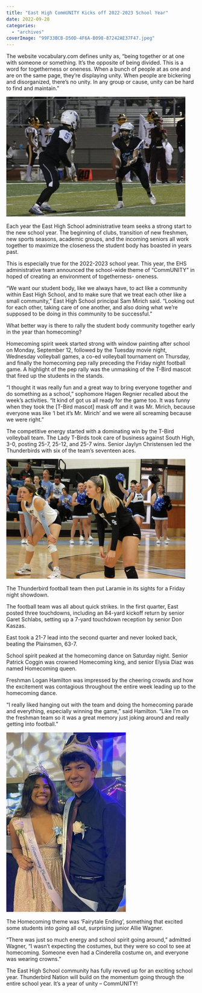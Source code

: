 ```yaml
---
title: "East High CommUNITY Kicks off 2022-2023 School Year"
date: 2022-09-28
categories: 
  - "archives"
coverImage: "99F33BCB-D50D-4F6A-B098-87242AE37F47.jpeg"
---
```


The website vocabulary.com defines unity as, “being together or at one with someone or something. It’s the opposite of being divided. This is a word for togetherness or oneness. When a bunch of people at as one and are on the same page, they’re displaying unity. When people are bickering and disorganized, there’s no unity. In any group or cause, unity can be hard to find and maintain.”

![](images/AB25CF5A-913D-4137-949A-BBA47E6C6AA7-475x317.jpeg)

Each year the East High School administrative team seeks a strong start to the new school year. The beginning of clubs, transition of new freshmen, new sports seasons, academic groups, and the incoming seniors all work together to maximize the closeness the student body has boasted in years past.

This is especially true for the 2022-2023 school year. This year, the EHS administrative team announced the school-wide theme of “CommUNITY” in hoped of creating an environment of togetherness- oneness.

“We want our student body, like we always have, to act like a community within East High School, and to make sure that we treat each other like a small community,” East High School principal Sam Mirich said. “Looking out for each other, taking care of one another, and also doing what we’re supposed to be doing in this community to be successful.”

What better way is there to rally the student body community together early in the year than homecoming?

Homecoming spirit week started strong with window painting after school on Monday, September 12, followed by the Tuesday movie night, Wednesday volleyball games, a co-ed volleyball tournament on Thursday, and finally the homecoming pep rally preceding the Friday night football game. A highlight of the pep rally was the unmasking of the T-Bird mascot that fired up the students in the stands.

“I thought it was really fun and a great way to bring everyone together and do something as a school,” sophomore Hagen Regnier recalled about the week’s activities. “It kind of got us all ready for the game too. It was funny when they took the \[T-Bird mascot\] mask off and it was Mr. Mirich, because everyone was like ‘I bet it’s Mr. Mirich’ and we were all screaming because we were right.”

The competitive energy started with a dominating win by the T-Bird volleyball team. The Lady T-Birds took care of business against South High, 3-0, posting 25-7, 25-12, and 25-7 wins. Senior Jaylyn Christensen led the Thunderbirds with six of the team’s seventeen aces.

![](images/F372BFCF-B11D-4E90-8094-A2EC962D74E0-475x317.jpeg)

The Thunderbird football team then put Laramie in its sights for a Friday night showdown.

The football team was all about quick strikes. In the first quarter, East posted three touchdowns, including an 84-yard kickoff return by senior Garet Schlabs, setting up a 7-yard touchdown reception by senior Don Kaszas.

East took a 21-7 lead into the second quarter and never looked back, beating the Plainsmen, 63-7.

School spirit peaked at the homecoming dance on Saturday night. Senior Patrick Coggin was crowned Homecoming king, and senior Elysia Diaz was named Homecoming queen.

Freshman Logan Hamilton was impressed by the cheering crowds and how the excitement was contagious throughout the entire week leading up to the homecoming dance.

“I really liked hanging out with the team and doing the homecoming parade and everything, especially winning the game,” said Hamilton. “Like I’m on the freshman team so it was a great memory just joking around and really getting into football.”

![](images/99F33BCB-D50D-4F6A-B098-87242AE37F47-317x475.jpeg)

The Homecoming theme was ‘Fairytale Ending’, something that excited some students into going all out, surprising junior Allie Wagner.

“There was just so much energy and school spirit going around,” admitted Wagner, “I wasn’t expecting the costumes, but they were so cool to see at homecoming. Someone even had a Cinderella costume on, and everyone was wearing crowns.”

The East High School community has fully revved up for an exciting school year. Thunderbird Nation will build on the momentum going through the entire school year. It’s a year of unity – CommUNITY!
